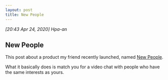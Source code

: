 ```yaml
---
layout: post
title: New People
---
```


*[20:43 Apr 24, 2020] Hpa-an* 

## New People  

This post about a product my friend recently launched, named [New People](https://newpeople.io). 

What it basically does is match you for a video chat with people who have the same interests as yours. 